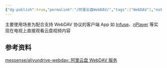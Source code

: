 ```yaml
---
{"dg-publish":true,"permalink":"/阿里云盘WebDAV/","tags":["WebDAV"],"noteIcon":""}
---
```



主要使用场景为配合支持 WebDAV 协议的客户端 App 如 [Infuse](https://firecore.com/infuse)、[nPlayer](https://nplayer.com/) 等实现在电视上直接观看云盘视频内容

## 参考资料

[messense/aliyundrive-webdav: 阿里云盘 WebDAV 服务](https://github.com/messense/aliyundrive-webdav)